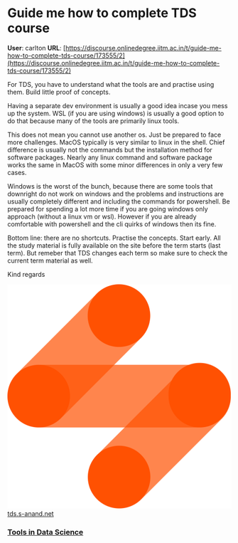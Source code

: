 # Guide me how to complete TDS course

**User**: carlton
**URL**: [https://discourse.onlinedegree.iitm.ac.in/t/guide-me-how-to-complete-tds-course/173555/2](https://discourse.onlinedegree.iitm.ac.in/t/guide-me-how-to-complete-tds-course/173555/2)

For TDS, you have to understand what the tools are and practise using them. Build little proof of concepts.

Having a separate dev environment is usually a good idea incase you mess up the system. WSL (if you are using windows) is usually a good option to do that because many of the tools are primarily linux tools.

This does not mean you cannot use another os. Just be prepared to face more challenges. MacOS typically is very similar to linux in the shell. Chief difference is usually not the commands but the installation method for software packages. Nearly any linux command and software package works the same in MacOS with some minor differences in only a very few cases.

Windows is the worst of the bunch, because there are some tools that downright do not work on windows and the problems and instructions are usually completely different and including the commands for powershell. Be prepared for spending a lot more time if you are going windows only approach (without a linux vm or wsl). However if you are already comfortable with powershell and the cli quirks of windows then its fine.

Bottom line: there are no shortcuts. Practise the concepts. Start early. All the study material is fully available on the site before the term starts (last term). But remeber that TDS changes each term so make sure to check the current term material as well.

Kind regards

![](https://raw.githubusercontent.com/gramener/assets/main/straive-favicon.svg)
[tds.s-anand.net](https://tds.s-anand.net/#/)

### [Tools in Data Science](https://tds.s-anand.net/#/)
